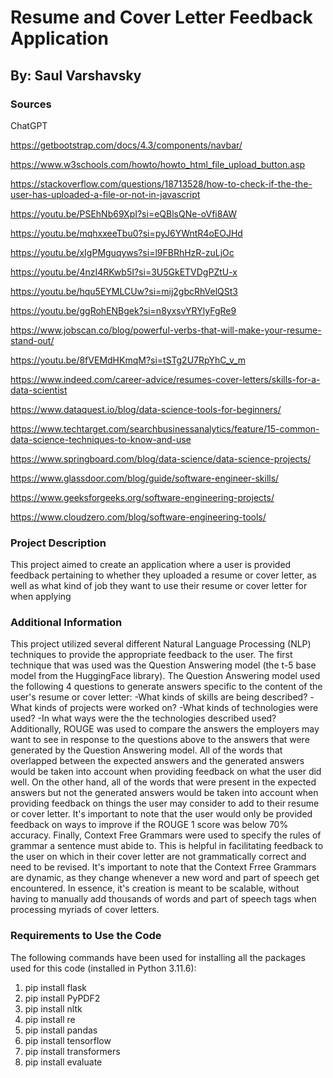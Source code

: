 
<!-- README.md is generated from README.Rmd. Please edit that file -->

# Resume and Cover Letter Feedback Application

## By: Saul Varshavsky


### Sources

ChatGPT

https://getbootstrap.com/docs/4.3/components/navbar/

https://www.w3schools.com/howto/howto_html_file_upload_button.asp 

https://stackoverflow.com/questions/18713528/how-to-check-if-the-the-user-has-uploaded-a-file-or-not-in-javascript

https://youtu.be/PSEhNb69XpI?si=eQBlsQNe-oVfi8AW 

https://youtu.be/mqhxxeeTbu0?si=pyJ6YWntR4oEOJHd

https://youtu.be/xIgPMguqyws?si=l9FBRhHzR-zuLjOc

https://youtu.be/4nzI4RKwb5I?si=3U5GkETVDgPZtU-x

https://youtu.be/hqu5EYMLCUw?si=mij2gbcRhVelQSt3

https://youtu.be/ggRohENBgek?si=n8yxsvYRYlyFgRe9

https://www.jobscan.co/blog/powerful-verbs-that-will-make-your-resume-stand-out/

https://youtu.be/8fVEMdHKmqM?si=tSTg2U7RpYhC_v_m

https://www.indeed.com/career-advice/resumes-cover-letters/skills-for-a-data-scientist

https://www.dataquest.io/blog/data-science-tools-for-beginners/

https://www.techtarget.com/searchbusinessanalytics/feature/15-common-data-science-techniques-to-know-and-use

https://www.springboard.com/blog/data-science/data-science-projects/

https://www.glassdoor.com/blog/guide/software-engineer-skills/

https://www.geeksforgeeks.org/software-engineering-projects/

https://www.cloudzero.com/blog/software-engineering-tools/


<!-- badges: start -->
<!-- badges: end -->

### Project Description

This project aimed to create an application where a user is provided feedback pertaining to whether
they uploaded a resume or cover letter, as well as what kind of job they want to use their resume or cover letter for when applying

### Additional Information

This project utilized several different Natural Language Processing (NLP) techniques
to provide the appropriate feedback to the user.
The first technique that was used was the Question Answering model (the t-5 base model from the HuggingFace library).
The Question Answering model used the following 4 questions to generate answers 
specific to the content of the user's resume or cover letter:
  -What kinds of skills are being described?
  -What kinds of projects were worked on?
  -What kinds of technologies were used?
  -In what ways were the the technologies described used?
Additionally, ROUGE was used to compare the answers the employers may want to see in response to the questions
above to the answers that were generated by the Question Answering model. All of the words that overlapped between
the expected answers and the generated answers would be taken into account when providing feedback on what
the user did well. On the other hand, all of the words that were present in the expected answers but
not the generated answers would be taken into account when providing feedback on things the user may consider to add
to their resume or cover letter. It's important to note that the user would only be provided feedback on ways to improve
if the ROUGE 1 score was below 70% accuracy.
Finally, Context Free Grammars were used to specify the rules of grammar a sentence must abide to. This is helpful in
facilitating feedback to the user on which in their cover letter are not grammatically correct and need to be revised.
It's important to note that the Context Frree Grammars are dynamic, as they change whenever a new word and part of speech
get encountered. In essence, it's creation is meant to be scalable, without having to manually add thousands of
words and part of speech tags when processing myriads of cover letters.

### Requirements to Use the Code

The following commands have been used for installing all the packages used
for this code (installed in Python 3.11.6):

1) pip install flask
2) pip install PyPDF2
3) pip install nltk
4) pip install re
5) pip install pandas
6) pip install tensorflow
7) pip install transformers
8) pip install evaluate
